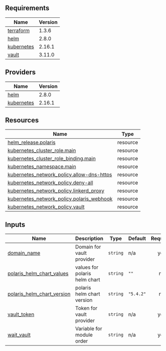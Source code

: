 <!-- BEGIN_TF_DOCS -->
## Requirements

| Name | Version |
|------|---------|
| <a name="requirement_terraform"></a> [terraform](#requirement\_terraform) | 1.3.6 |
| <a name="requirement_helm"></a> [helm](#requirement\_helm) | 2.8.0 |
| <a name="requirement_kubernetes"></a> [kubernetes](#requirement\_kubernetes) | 2.16.1 |
| <a name="requirement_vault"></a> [vault](#requirement\_vault) | 3.11.0 |

## Providers

| Name | Version |
|------|---------|
| <a name="provider_helm"></a> [helm](#provider\_helm) | 2.8.0 |
| <a name="provider_kubernetes"></a> [kubernetes](#provider\_kubernetes) | 2.16.1 |

## Resources

| Name | Type |
|------|------|
| [helm_release.polaris](https://registry.terraform.io/providers/hashicorp/helm/2.8.0/docs/resources/release) | resource |
| [kubernetes_cluster_role.main](https://registry.terraform.io/providers/hashicorp/kubernetes/2.16.1/docs/resources/cluster_role) | resource |
| [kubernetes_cluster_role_binding.main](https://registry.terraform.io/providers/hashicorp/kubernetes/2.16.1/docs/resources/cluster_role_binding) | resource |
| [kubernetes_namespace.main](https://registry.terraform.io/providers/hashicorp/kubernetes/2.16.1/docs/resources/namespace) | resource |
| [kubernetes_network_policy.allow-dns-https](https://registry.terraform.io/providers/hashicorp/kubernetes/2.16.1/docs/resources/network_policy) | resource |
| [kubernetes_network_policy.deny-all](https://registry.terraform.io/providers/hashicorp/kubernetes/2.16.1/docs/resources/network_policy) | resource |
| [kubernetes_network_policy.linkerd_proxy](https://registry.terraform.io/providers/hashicorp/kubernetes/2.16.1/docs/resources/network_policy) | resource |
| [kubernetes_network_policy.polaris_webhook](https://registry.terraform.io/providers/hashicorp/kubernetes/2.16.1/docs/resources/network_policy) | resource |
| [kubernetes_network_policy.vault](https://registry.terraform.io/providers/hashicorp/kubernetes/2.16.1/docs/resources/network_policy) | resource |

## Inputs

| Name | Description | Type | Default | Required |
|------|-------------|------|---------|:--------:|
| <a name="input_domain_name"></a> [domain\_name](#input\_domain\_name) | Domain for vault provider | `string` | n/a | yes |
| <a name="input_polaris_helm_chart_values"></a> [polaris\_helm\_chart\_values](#input\_polaris\_helm\_chart\_values) | values for polaris helm chart | `string` | `""` | no |
| <a name="input_polaris_helm_chart_version"></a> [polaris\_helm\_chart\_version](#input\_polaris\_helm\_chart\_version) | polaris helm chart version | `string` | `"5.4.2"` | no |
| <a name="input_vault_token"></a> [vault\_token](#input\_vault\_token) | Token for vault provider | `string` | n/a | yes |
| <a name="input_wait_vault"></a> [wait\_vault](#input\_wait\_vault) | Variable for module order | `string` | n/a | yes |
<!-- END_TF_DOCS -->